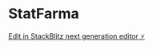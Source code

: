 # StatFarma

[Edit in StackBlitz next generation editor ⚡️](https://stackblitz.com/~/github.com/bbraga04/StatFarma)